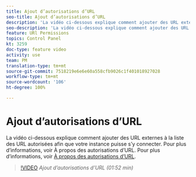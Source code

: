 ```yaml
---
title: Ajout d’autorisations d’URL
seo-title: Ajout d’autorisations d’URL
description: 'La vidéo ci-dessous explique comment ajouter des URL externes à la liste des URL autorisées afin que votre instance puisse s’y connecter.  '
seo-description: 'La vidéo ci-dessous explique comment ajouter des URL externes à la liste des URL autorisées afin que votre instance puisse s’y connecter. '
feature: URl Permissions
topics: Control Panel
kt: 3259
doc-type: feature video
activity: use
team: PM
translation-type: tm+mt
source-git-commit: 7518219e6e6e60a558cfb9026c1f401018927028
workflow-type: tm+mt
source-wordcount: '106'
ht-degree: 100%

---
```



# Ajout d’autorisations d’URL

La vidéo ci-dessous explique comment ajouter des URL externes à la liste des URL autorisées afin que votre instance puisse s’y connecter.  Pour plus d’informations, voir À propos des autorisations d’URL. Pour plus d’informations, voir [À propos des autorisations d’URL](https://helpx.adobe.com/fr/campaign/kb/control-panel-instance-settings.html).

>[!VIDEO](https://video.tv.adobe.com/v/28149?quality=12)
*Ajout d’autorisations d’URL (01:52 min)*
